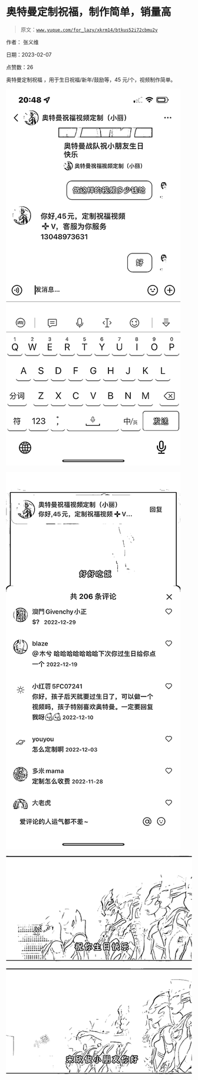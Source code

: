 # 奥特曼定制祝福，制作简单，销量高

> 原文：[`www.yuque.com/for_lazy/xkrm14/btkus52i72cbmu2y`](https://www.yuque.com/for_lazy/xkrm14/btkus52i72cbmu2y)

作者： 张义维

日期：2023-02-07

点赞数：26

奥特曼定制祝福 ，用于生日祝福/新年/鼓励等，45 元/个，视频制作简单。

![](img/0e3591f46243209e897680f48a6e5475.png)

![](img/fb42d42084b759c1d7038f156344a9e6.png)

![](img/59587e4443bbbaed2cc277f20afd1e21.png)

![](img/f3fa10c702217f5fe3ad9d6f13d804f8.png)



